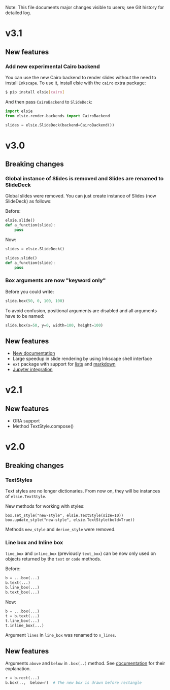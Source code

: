 Note: This file documents major changes visible to users; see Git history for detailed log.

# v3.1

## New features

### Add new experimental Cairo backend
You can use the new Cairo backend to render slides without the need to install `Inkscape`.
To use it, install elsie with the `cairo` extra package:
```bash
$ pip install elsie[cairo]
```

And then pass `CairoBackend` to `SlideDeck`:
```python
import elsie
from elsie.render.backends import CairoBackend

slides = elsie.SlideDeck(backend=CairoBackend())
```

# v3.0

## Breaking changes

### Global instance of Slides is removed and Slides are renamed to SlideDeck

Global slides were removed. You can just create instance of Slides (now SlideDeck)
as follows:

Before:
```python
elsie.slide()
def a_function(slide):
    pass
```

Now:
```python
slides = elsie.SlideDeck()

slides.slide()
def a_function(slide):
    pass
```

### Box arguments are now "keyword only"

Before you could write:

```python
slide.box(50, 0, 100, 100)
```

To avoid confusion, positional arguments are disabled and all arguments have to be named:

```python
slide.box(x=50, y=0, width=100, height=100)
```


## New features

* [New documentation](https://spirali.github.io/elsie/)
* Large speedup in slide rendering by using Inkscape shell interface
* `ext` package with support for [lists](https://spirali.github.io/elsie/userguide/lists/) and [markdown](https://spirali.github.io/elsie/userguide/lists/)
* [Jupyter integration](https://spirali.github.io/elsie/userguide/jupyter/)


# v2.1

## New features

* ORA support
* Method TextStyle.compose()

# v2.0
## Breaking changes
### TextStyles
Text styles are no longer dictionaries. From now on, they will be instances of `elsie.TextStyle`.

New methods for working with styles:

```
box.set_style("new-style", elsie.TextStyle(size=10))
box.update_style("new-style", elsie.TextStyle(bold=True))
```

Methods `new_style` and `derive_style` were removed.

### Line box and Inline box
`line_box` and `inline_box` (previously `text_box`) can be now only used on objects returned by
the `text` or `code` methods.

Before:
```python
b = ...box(...)
b.text(...)
b.line_box(...)
b.text_box(...)
```

Now:
```python
b = ...box(...)
t = b.text(...)
t.line_box(...)
t.inline_box(...)
```

Argument `lines` in `line_box` was renamed to `n_lines`.

## New features
Arguments `above` and `below` in `.box(..)` method. See
[documentation](https://spirali.github.io/elsie/userguide/layout/#modifying-render-order)
for their explanation.
```python
r = b.rect(...)
b.box(..,  below=r)  # The new box is drawn before rectangle
```
